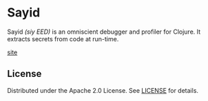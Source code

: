 # Sayid

Sayid *(siy EED)* is an omniscient debugger and profiler for Clojure. It extracts secrets from code at run-time.

[site](http://clojure-emacs.github.io/sayid)

## License

Distributed under the Apache 2.0 License. See [LICENSE](LICENSE) for details.
